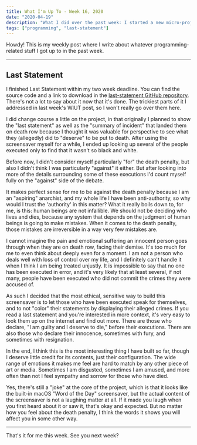 ```yaml
---
title: What I'm Up To - Week 16, 2020
date: "2020-04-19"
description: "What I did over the past week: I started a new micro-project! And... that's about it."
tags: ["programming", "last-statement"]
---
```


Howdy! This is my weekly post where I write about whatever programming-related stuff I got up to in the past week.

---

## Last Statement

I finished Last Statement within my two week deadline. You can find the source code and a link to download in the [last-statement GitHub repository](https://github.com/amiantos/last-statement). There's not a lot to say about it now that it's done. The trickiest parts of it I addressed in last week's WIUT post, so I won't really go over them here.

I did change course a little on the project, in that originally I planned to show the "last statement" as well as the "summary of incident" that landed them on death row because I thought it was valuable for perspective to see what they (allegedly) did to "deserve" to be put to death. After using the screensaver myself for a while, I ended up looking up several of the people executed only to find that it wasn't so black and white.

Before now, I didn't consider myself particularly "for" the death penalty, but also I didn't think I was particularly "against" it either. But after looking into more of the details surrounding some of these executions I'd count myself fully on the "against" side of the debate.

It makes perfect sense for me to be against the death penalty because I am an "aspiring" anarchist, and my whole life I have been anti-authority, so why would I trust the 'authority' in this matter? What it really boils down to, for me, is this: human beings are not infallible. We should not be deciding who lives and dies, because any system that depends on the judgment of human beings is going to make mistakes. When it comes to the death penalty, those mistakes are irreversible in a way very few mistakes are.

I cannot imagine the pain and emotional suffering an innocent person goes through when they are on death row, facing their demise. It's too much for me to even think about deeply even for a moment. I am not a person who deals well with loss of control over my life, and I definitely can't handle it when I think I am being treated unjustly. It is impossible to say that no one has been executed in error, and it's very likely that at least several, if not many, people have been executed who did not commit the crimes they were accused of.

As such I decided that the most ethical, sensitive way to build this screensaver is to let those who have been executed speak for themselves, and to not "color" their statements by displaying their alleged crimes. If you read a last statement and you're interested in more context, it's very easy to look them up on the internet and find out more. There are those who declare, "I am guilty and I deserve to die," before their executions. There are also those who declare their innocence, sometimes with fury, and sometimes with resignation.

In the end, I think this is the most interesting thing I have built so far, though I deserve little credit for its contents, just their configuration. The wide range of emotions it makes me feel are hard to match by any other piece of art or media. Sometimes I am disgusted, sometimes I am amused, and more often than not I feel sympathy and sorrow for those who have died.

Yes, there's still a "joke" at the core of the project, which is that it looks like the built-in macOS "Word of the Day" screensaver, but the actual content of the screensaver is not a laughing matter at all. If it made you laugh when you first heard about it or saw it, that's okay and expected. But no matter how you feel about the death penalty, I think the words it shows you will affect you in some other way.

---

That's it for me this week. See you next week?
